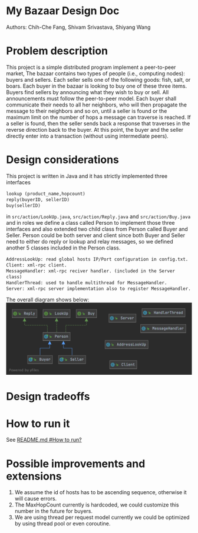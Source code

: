 # My Bazaar Design Doc

Authors: Chih-Che Fang, Shivam Srivastava, Shiyang Wang

# Problem description

This project is a simple distributed program implement a peer-to-peer market, The bazaar contains two types of people (i.e., computing nodes): buyers and sellers. Each seller sells one of the following goods: fish, salt, or boars. Each buyer in the bazaar is looking to buy one of these three items.
Buyers find sellers by announcing what they wish to buy or sell. All  announcements must follow the peer-to-peer model. Each buyer shall communicate their needs to all her neighbors, who will then propagate the message to their neighbors and so on, until a seller is found or the maximum limit on the number of hops a message can traverse is reached.
If a seller is found, then the seller sends back a response that traverses in the reverse direction back to the buyer. At this point, the buyer and the seller directly enter into a transaction (without using intermediate peers).

# Design considerations

This project is written in Java and it has strictly implemented three interfaces 
```
lookup (product_name,hopcount)
reply(buyerID, sellerID)
buy(sellerID)
```
in `src/action/LookUp.java`, `src/action/Reply.java` and `src/action/Buy.java` 
and in roles we define a class called Person to implement those three interfaces and 
also extended two child class from Person called Buyer and Seller.
Person could be both server and client since both Buyer and Seller need to either 
do reply or lookup and relay messages, so we defined another 5 classes included in the Person class.

```
AddressLookUp: read global hosts IP/Port configuration in config.txt.
Client: xml-rpc client.
MessageHandler: xml-rpc reciver handler. (included in the Server class)
HandlerThread: used to handle multithread for MessageHandler.
Server: xml-rpc server implementation also to register MessageHandler. 
```


The overall diagram shows below:
![UML diagram](./UML.png "UML")


# Design tradeoffs

# How to run it

See [README.md #How to run?](https://github.com/Chih-Che-Fang/MyBazaar#how-to-run "How to run")

# Possible improvements and extensions

1. We assume the id of hosts has to be ascending sequence, otherwise it will cause errors.
2. The MaxHopCount currently is hardcoded, we could customize this number in the future for buyers.
3. We are using thread per request model currently we could be optimized by using thread pool or even coroutine.
